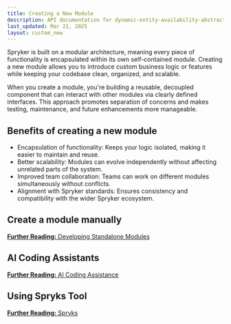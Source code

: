 ```yaml
---
title: Creating a New Module
description: API documentation for dynamic-entity-availability-abstracts.
last_updated: Mar 21, 2025
layout: custom_new
---
```


Spryker is built on a modular architecture, meaning every piece of functionality is encapsulated within its own self-contained module. Creating a new module allows you to introduce custom business logic or features while keeping your codebase clean, organized, and scalable.

When you create a module, you're building a reusable, decoupled component that can interact with other modules via clearly defined interfaces. This approach promotes separation of concerns and makes testing, maintenance, and future enhancements more manageable.

## Benefits of creating a new module

- Encapsulation of functionality: Keeps your logic isolated, making it easier to maintain and reuse.
- Better scalability: Modules can evolve independently without affecting unrelated parts of the system.
- Improved team collaboration: Teams can work on different modules simultaneously without conflicts.
- Alignment with Spryker standards: Ensures consistency and compatibility with the wider Spryker ecosystem.

## Create a module manually

<a class="fl_cont" href="/docs/dg/dev/developing-standalone-modules/developing-standalone-modules.html">
  <div class="fl_icon">
    <i class="icon-article"></i>
  </div>
  <div class="fl_text"><strong>Further Reading:</strong> Developing Standalone Modules</div>
</a>

## AI Coding Assistants

<a class="fl_cont" href="/docs/dg/dev/ai-coding-assistants">
  <div class="fl_icon">
    <i class="icon-article"></i>
  </div>
  <div class="fl_text"><strong>Further Reading:</strong> AI Coding Assistance</div>
</a>

## Using Spryks Tool

<a class="fl_cont" href="/docs/dg/dev/sdks/sdk/spryks/spryks">
  <div class="fl_icon">
    <i class="icon-article"></i>
  </div>
  <div class="fl_text"><strong>Further Reading:</strong> Spryks</div>
</a>